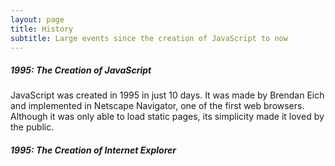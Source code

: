 ```yaml
---
layout: page
title: History
subtitle: Large events since the creation of JavaScript to now
---
```


##### 1995: The Creation of JavaScript

JavaScript was created in 1995 in just 10 days. It was made by Brendan Eich and implemented in Netscape Navigator, one of the first web browsers. Although it was only able to load static pages, its simplicity made it loved by the public.

##### 1995: The Creation of Internet Explorer

<span id="score"></span>
<span id="highscore"></span>
<canvas id="Game"></canvas>


<html>
  <body>
    <div id="result"></div>
    <script src="game.js" type="text/javascript"></script>
  </body>
</html>
